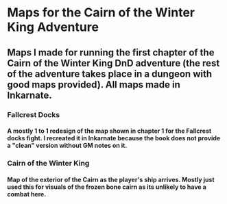 # Maps for the Cairn of the Winter King Adventure
## Maps I made for running the first chapter of the Cairn of the Winter King DnD adventure (the rest of the adventure takes place in a dungeon with good maps provided). All maps made in Inkarnate.

### Fallcrest Docks
#### A mostly 1 to 1 redesign of the map shown in chapter 1 for the Fallcrest docks fight. I recreated it in Inkarnate because the book does not provide a "clean" version without GM notes on it.

### Cairn of the Winter King
#### Map of the exterior of the Cairn as the player's ship arrives. Mostly just used this for visuals of the frozen bone cairn as its unlikely to have a combat here.
